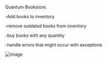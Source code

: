 Quantum Bookstore. 


-Add books to inventory


-remove outdated books from inventory


-buy books with any quantity 


-handle errors that might occur with exceptions


![image](https://github.com/user-attachments/assets/186b5161-ac04-4b17-ac43-6f50bc6b307e)
